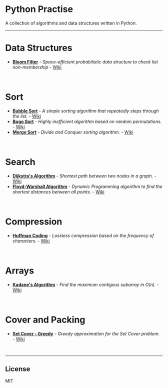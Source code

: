 # Python Practise

A collection of algorithms and data structures written in Python.

---
# Data Structures

  - **[Bloom Filter](https://github.com/Samalot/python-practice/blob/master/Data%20Structures/Bloom_Filter.py)** - *Space-efficient probabilistic data structure to check list non-membership* - [Wiki](https://en.wikipedia.org/wiki/Bloom_filter)

&nbsp;

# Sort

  - **[Bubble Sort](https://github.com/Samalot/python-practice/blob/master/Sort/Bubble_Sort.py)** - *A simple sorting algorithm that repeatedly steps through the list.* - [Wiki](https://en.wikipedia.org/wiki/Bubble_sort) 
  - **[Bogo Sort](https://github.com/Samalot/python-practice/blob/master/Sort/Bogo_Sort.py)** - *Highly inefficient algorithm based on random permutations.* - [Wiki](https://en.wikipedia.org/wiki/Bogosort) 
  - **[Merge Sort](https://github.com/Samalot/python-practice/blob/master/Sort/Merge_Sort.py)** - *Divide and Conquer sorting algorithm.* - [Wiki](https://en.wikipedia.org/wiki/Merge_sort) 
  
&nbsp;
  
# Search

  - **[Dijkstra's Algorithm](https://github.com/Samalot/python-practice/blob/master/Search/Dijkstra.py)** - *Shortest path between two nodes in a graph.* - [Wiki](https://en.wikipedia.org/wiki/Dijkstra%27s_algorithm)
  - **[Floyd-Warshall Algorithm](https://github.com/Samalot/python-practice/blob/master/Search/Floyd_Warshall.py)** - *Dynamic Programming algorithm to find the shortest distances between all points.* - [Wiki](https://en.wikipedia.org/wiki/Floyd%E2%80%93Warshall_algorithm)
  
&nbsp;
  
# Compression

  - **[Huffman Coding](https://github.com/Samalot/python-practice/blob/master/Compression/Huffman.py)** - *Lossless compression based on the frequency of characters.* - [Wiki](https://en.wikipedia.org/wiki/Huffman_coding)

&nbsp;

# Arrays

  - **[Kadane's Algorithm](https://github.com/Samalot/python-practice/blob/master/Arrays/Kadane.py)** - *Find the maximum contigous subarray in O(n).* - [Wiki](https://en.wikipedia.org/wiki/Maximum_subarray_problem)

&nbsp;

# Cover and Packing

  - **[Set Cover - Greedy](https://github.com/Samalot/python-practice/blob/master/Cover%20and%20Packing/Set_Cover_Greedy.py)** - *Greedy approximation for the Set Cover problem.* - [Wiki](https://en.wikipedia.org/wiki/Set_cover_problem)

&nbsp;

---
License
----

MIT
